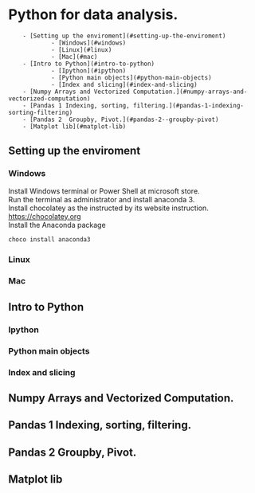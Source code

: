 Python for data analysis.  
==========================

        - [Setting up the enviroment](#setting-up-the-enviroment)
                - [Windows](#windows)
                - [Linux](#linux)
                - [Mac](#mac)  
        - [Intro to Python](#intro-to-python)
                - [Ipython](#ipython)
                - [Python main objects](#python-main-objects)
                - [Index and slicing](#index-and-slicing)  
        - [Numpy Arrays and Vectorized Computation.](#numpy-arrays-and-vectorized-computation)  
        - [Pandas 1 Indexing, sorting, filtering.](#pandas-1-indexing-sorting-filtering)  
        - [Pandas 2  Groupby, Pivot.](#pandas-2--groupby-pivot)  
        - [Matplot lib](#matplot-lib)  




## Setting up the enviroment   

### Windows  

Install Windows terminal or Power Shell at microsoft store.  
Run the terminal as administrator and install anaconda 3.  
Install chocolatey as the instructed by its website instruction.  
https://chocolatey.org  
Install the Anaconda package  
```bash
choco install anaconda3
```
### Linux 

### Mac 

## Intro to Python   
### Ipython  
### Python main objects    
### Index and slicing  

## Numpy Arrays and Vectorized Computation.  

## Pandas 1 Indexing, sorting, filtering.  

## Pandas 2  Groupby, Pivot.  

## Matplot lib  



